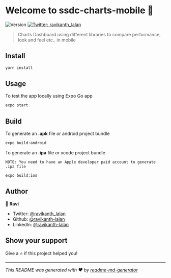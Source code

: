 # Welcome to ssdc-charts-mobile 👋
![Version](https://img.shields.io/badge/version-1.0.0-blue.svg?cacheSeconds=2592000)
[![Twitter: ravikanth\_lalan](https://img.shields.io/twitter/follow/ravikanth\_lalan.svg?style=social)](https://twitter.com/ravikanth\_lalan)

> Charts Dashboard using different libraries to compare performance, look and feel etc.. in mobile

## Install

```sh
yarn install
```

## Usage

To test the app locally using Expo Go app

```sh
expo start
```

## Build

To generate an **.apk** file *or* android project bundle

```sh
expo build:android
```

To generate an **.ipa** file *or* xcode project bundle

`
NOTE: You need to have an Apple developer paid account to generate .ipa file
`

```sh
expo build:ios
```

## Author

👤 **Ravi**

* Twitter: [@ravikanth\_lalan](https://twitter.com/ravikanth\_lalan)
* Github: [@ravikanth-lalan](https://github.com/ravikanth-lalan)
* LinkedIn: [@ravikanth-lalan](https://linkedin.com/in/ravikanth-lalan)

## Show your support

Give a ⭐️ if this project helped you!

***
_This README was generated with ❤️ by [readme-md-generator](https://github.com/kefranabg/readme-md-generator)_
